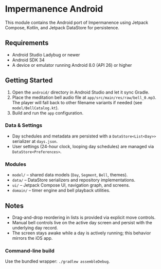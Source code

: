 # Impermanence Android

This module contains the Android port of Impermanence using Jetpack Compose, Kotlin, and Jetpack DataStore for persistence.

## Requirements

* Android Studio Ladybug or newer
* Android SDK 34
* A device or emulator running Android 8.0 (API 26) or higher

## Getting Started

1. Open the `android/` directory in Android Studio and let it sync Gradle.
2. Place the meditation bell audio file at `app/src/main/res/raw/bell_0.mp3`. The player will fall back to other filename variants if needed (see `model/BellCatalog.kt`).
3. Build and run the `app` configuration.

### Data & Settings

* Day schedules and metadata are persisted with a `DataStore<List<Day>>` serializer at `days.json`.
* User settings (24-hour clock, looping day schedules) are managed via `DataStore<Preferences>`.

### Modules

* `model/` – shared data models (`Day`, `Segment`, `Bell`, themes).
* `data/` – DataStore serializers and repository implementations.
* `ui/` – Jetpack Compose UI, navigation graph, and screens.
* `domain/` – timer engine and bell playback utilities.

## Notes

* Drag-and-drop reordering in lists is provided via explicit move controls.
* Manual bell controls live on the active day screen and persist with the underlying day record.
* The screen stays awake while a day is actively running; this behavior mirrors the iOS app.

### Command-line build

Use the bundled wrapper: `./gradlew assembleDebug`.
